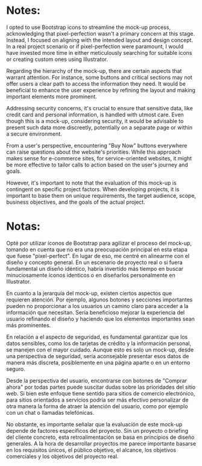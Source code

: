 # Notes: 
I opted to use Bootstrap icons to streamline the mock-up process, acknowledging that pixel-perfection wasn't a primary concern at this stage. Instead, I focused on aligning with the intended layout and design concept. In a real project scenario or if pixel-perfection were paramount, I would have invested more time in either meticulously searching for suitable icons or creating custom ones using Illustrator.

Regarding the hierarchy of the mock-up, there are certain aspects that warrant attention. For instance, some buttons and critical sections may not offer users a clear path to access the information they need. It would be beneficial to enhance the user experience by refining the layout and making important elements more prominent.

Addressing security concerns, it's crucial to ensure that sensitive data, like credit card and personal information, is handled with utmost care. Even though this is a mock-up, considering security, it would be advisable to present such data more discreetly, potentially on a separate page or within a secure environment.

From a user's perspective, encountering "Buy Now" buttons everywhere can raise questions about the website's priorities. While this approach makes sense for e-commerce sites, for service-oriented websites, it might be more effective to tailor calls to action based on the user's journey and goals.

However, it's important to note that the evaluation of this mock-up is contingent on specific project factors. When developing projects, it is important to base them on unique requirements, the target audience, scope, business objectives, and the goals of the actual project.

# Notas: 
Opté por utilizar íconos de Bootstrap para agilizar el proceso del mock-up, tomando en cuenta que no era una preocupación principal en esta etapa que fuese "pixel-perfect". En lugar de eso, me centré en alinearme con el diseño y concepto general. En un escenario de proyecto real o si fuera fundamental un diseño idéntico, habría invertido más tiempo en buscar minuciosamente íconos identicos o en diseñarlos personalmente en Illustrator.

En cuanto a la jerarquía del mock-up, existen ciertos aspectos que requieren atención. Por ejemplo, algunos botones y secciones importantes pueden no proporcionar a los usuarios un camino claro para acceder a la información que necesitan. Sería beneficioso mejorar la experiencia del usuario refinando el diseño y haciendo que los elementos importantes sean más prominentes.

En relación a el aspecto de seguridad, es fundamental garantizar que los datos sensibles, como los de tarjetas de crédito y la información personal, se manejen con el mayor cuidado. Aunque esto es solo un mock-up, desde una perspectiva de seguridad, sería aconsejable presentar esos datos de manera más discreta, posiblemente en una página aparte o en un entorno seguro.

Desde la perspectiva del usuario, encontrarse con botones de "Comprar ahora" por todas partes puede suscitar dudas sobre las prioridades del sitio web. Si bien este enfoque tiene sentido para sitios de comercio electrónico, para sitios orientados a servicios podría ser más efectivo personalizar de otra manera la forma de atraer la atención del usuario, como por ejemplo con un chat o llamadas telefónicas.

No obstante, es importante señalar que la evaluación de este mock-up depende de factores específicos del proyecto. Sin un proyecto o briefing del cliente concreto, esta retroalimentación se basa en principios de diseño generales. A la hora de desarrollar proyectos me parece importante basarse en los requisitos únicos, el público objetivo, el alcance, los objetivos comerciales y los objetivos del proyecto real.
